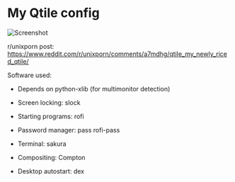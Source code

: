 # My Qtile config

![Screenshot](https://i.redd.it/8b6x4te5y9421.png)

r/unixporn post: <https://www.reddit.com/r/unixporn/comments/a7mdhg/qtile_my_newly_riced_qtile/>

Software used: 

- Depends on python-xlib (for multimonitor detection)

- Screen locking: slock
- Starting programs: rofi
- Password manager: pass rofi-pass
- Terminal: sakura
- Compositing: Compton
- Desktop autostart: dex
